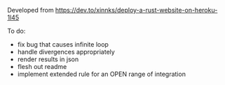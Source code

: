 Developed from https://dev.to/xinnks/deploy-a-rust-website-on-heroku-1l45

To do:
* fix bug that causes infinite loop
* handle divergences appropriately
* render results in json
* flesh out readme
* implement extended rule for an OPEN range of integration
